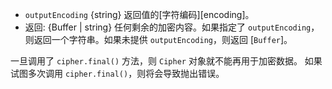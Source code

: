 <!-- YAML
added: v0.1.94
-->

* `outputEncoding` {string} 返回值的[字符编码][encoding]。
* 返回: {Buffer | string} 任何剩余的加密内容。如果指定了 `outputEncoding`，则返回一个字符串。如果未提供 `outputEncoding`，则返回 [`Buffer`]。

一旦调用了 `cipher.final()` 方法，则 `Cipher` 对象就不能再用于加密数据。
如果试图多次调用 `cipher.final()`，则将会导致抛出错误。

